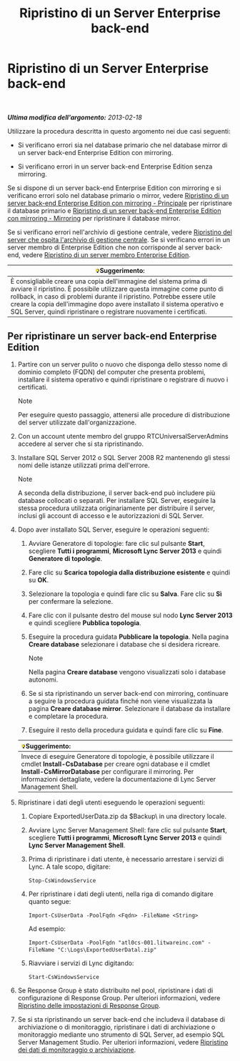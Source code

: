 ﻿---
title: Ripristino di un Server Enterprise back-end
TOCTitle: Ripristino di un Server Enterprise back-end
ms:assetid: 1450eb4e-3315-4d02-8f02-6e1791fb1550
ms:mtpsurl: https://technet.microsoft.com/it-it/library/Hh202163(v=OCS.15)
ms:contentKeyID: 52062097
ms.date: 08/24/2015
mtps_version: v=OCS.15
ms.translationtype: HT
---

# Ripristino di un Server Enterprise back-end

 

_**Ultima modifica dell'argomento:** 2013-02-18_

Utilizzare la procedura descritta in questo argomento nei due casi seguenti:

  - Si verificano errori sia nel database primario che nel database mirror di un server back-end Enterprise Edition con mirroring.

  - Si verificano errori in un server back-end Enterprise Edition senza mirroring.

Se si dispone di un server back-end Enterprise Edition con mirroring e si verificano errori solo nel database primario o mirror, vedere [Ripristino di un server back-end Enterprise Edition con mirroring - Principale](lync-server-2013-restoring-a-mirrored-enterprise-edition-back-end-server-primary.md) per ripristinare il database primario e [Ripristino di un server back-end Enterprise Edition con mirroring - Mirroring](lync-server-2013-restoring-a-mirrored-enterprise-edition-back-end-server-mirror.md) per ripristinare il database mirror.

Se si verificano errori nell'archivio di gestione centrale, vedere [Ripristino del server che ospita l'archivio di gestione centrale](lync-server-2013-restoring-the-server-hosting-the-central-management-store.md). Se si verificano errori in un server membro di Enterprise Edition che non corrisponde al server back-end, vedere [Ripristino di un server membro Enterprise Edition](lync-server-2013-restoring-an-enterprise-edition-member-server.md).

<table>
<thead>
<tr class="header">
<th><img src="images/Gg398201.tip(OCS.15).gif" title="tip" alt="tip" />Suggerimento:</th>
</tr>
</thead>
<tbody>
<tr class="odd">
<td>È consigliabile creare una copia dell'immagine del sistema prima di avviare il ripristino. È possibile utilizzare questa immagine come punto di rollback, in caso di problemi durante il ripristino. Potrebbe essere utile creare la copia dell'immagine dopo avere installato il sistema operativo e SQL Server, quindi ripristinare o registrare nuovamente i certificati.</td>
</tr>
</tbody>
</table>


## Per ripristinare un server back-end Enterprise Edition

1.  Partire con un server pulito o nuovo che disponga dello stesso nome di dominio completo (FQDN) del computer che presenta problemi, installare il sistema operativo e quindi ripristinare o registrare di nuovo i certificati.
    

    > [!NOTE]
    > Per eseguire questo passaggio, attenersi alle procedure di distribuzione del server utilizzate dall'organizzazione.



2.  Con un account utente membro del gruppo RTCUniversalServerAdmins accedere al server che si sta ripristinando.

3.  Installare SQL Server 2012 o SQL Server 2008 R2 mantenendo gli stessi nomi delle istanze utilizzati prima dell'errore.
    

    > [!NOTE]
    > A seconda della distribuzione, il server back-end può includere più database collocati o separati. Per installare SQL Server, eseguire la stessa procedura utilizzata originariamente per distribuire il server, inclusi gli account di accesso e le autorizzazioni di SQL Server.



4.  Dopo aver installato SQL Server, eseguire le operazioni seguenti:
    
    1.  Avviare Generatore di topologie: fare clic sul pulsante **Start**, scegliere **Tutti i programmi**, **Microsoft Lync Server 2013** e quindi **Generatore di topologie**.
    
    2.  Fare clic su **Scarica topologia dalla distribuzione esistente** e quindi su **OK**.
    
    3.  Selezionare la topologia e quindi fare clic su **Salva**. Fare clic su **Sì** per confermare la selezione.
    
    4.  Fare clic con il pulsante destro del mouse sul nodo **Lync Server 2013** e quindi scegliere **Pubblica topologia**.
    
    5.  Eseguire la procedura guidata **Pubblicare la topologia**. Nella pagina **Creare database** selezionare i database che si desidera ricreare.
        

        > [!NOTE]
        > Nella pagina <STRONG>Creare database</STRONG> vengono visualizzati solo i database autonomi.

    
    6.  Se si sta ripristinando un server back-end con mirroring, continuare a seguire la procedura guidata finché non viene visualizzata la pagina **Creare database mirror**. Selezionare il database da installare e completare la procedura.
    
    7.  Eseguire il resto della procedura guidata e quindi fare clic su **Fine**.
    
    <table>
    <thead>
    <tr class="header">
    <th><img src="images/Gg398201.tip(OCS.15).gif" title="tip" alt="tip" />Suggerimento:</th>
    </tr>
    </thead>
    <tbody>
    <tr class="odd">
    <td>Invece di eseguire Generatore di topologie, è possibile utilizzare il cmdlet <strong>Install-CsDatabase</strong> per creare ogni database e il cmdlet <strong>Install-CsMirrorDatabase</strong> per configurare il mirroring. Per informazioni dettagliate, vedere la documentazione di Lync Server Management Shell.</td>
    </tr>
    </tbody>
    </table>


5.  Ripristinare i dati degli utenti eseguendo le operazioni seguenti:
    
    1.  Copiare ExportedUserData.zip da $Backup\\ in una directory locale.
    
    2.  Avviare Lync Server Management Shell: fare clic sul pulsante **Start**, scegliere **Tutti i programmi**, **Microsoft Lync Server 2013** e quindi **Lync Server Management Shell**.
    
    3.  Prima di ripristinare i dati utente, è necessario arrestare i servizi di Lync. A tale scopo, digitare:
        
            Stop-CsWindowsService
    
    4.  Per ripristinare i dati degli utenti, nella riga di comando digitare quanto segue:
        
            Import-CsUserData -PoolFqdn <Fqdn> -FileName <String>
        
        Ad esempio:
        
            Import-CsUserData -PoolFqdn "atl0cs-001.litwareinc.com" -FileName "C:\Logs\ExportedUserDatal.zip"
    
    5.  Riavviare i servizi di Lync digitando:
        
            Start-CsWindowsService

6.  Se Response Group è stato distribuito nel pool, ripristinare i dati di configurazione di Response Group. Per ulteriori informazioni, vedere [Ripristino delle impostazioni di Response Group](lync-server-2013-restoring-response-group-settings.md).

7.  Se si sta ripristinando un server back-end che includeva il database di archiviazione o di monitoraggio, ripristinare i dati di archiviazione o monitoraggio mediante uno strumento di SQL Server, ad esempio SQL Server Management Studio. Per ulteriori informazioni, vedere [Ripristino dei dati di monitoraggio o archiviazione](lync-server-2013-restoring-monitoring-or-archiving-data.md).

